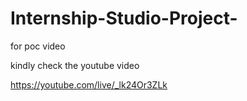 # Internship-Studio-Project-

for poc video

kindly check the youtube video

https://youtube.com/live/_lk24Or3ZLk
